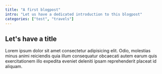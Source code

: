 ```yaml
---
title: "A first blogpost"
intro: "Let us have a dedicated introduction to this blogpost"
categories: ["test", "travels"]
---
```


## Let's have a title

Lorem ipsum dolor sit amet consectetur adipisicing elit. Odio, molestias minus animi reiciendis quia illum consequatur obcaecati autem earum quis exercitationem illo expedita eveniet deleniti ipsam reprehenderit placeat id aliquam.
